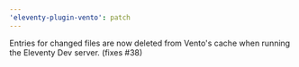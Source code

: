 ```yaml
---
'eleventy-plugin-vento': patch
---
```


Entries for changed files are now deleted from Vento's cache when running the Eleventy Dev server. (fixes #38)
